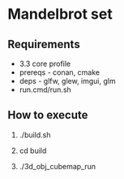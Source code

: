 # Mandelbrot set


## Requirements

- 3.3 core profile
- prereqs - conan, cmake
- deps - glfw, glew, imgui, glm
- run.cmd/run.sh

## How to execute

1. ./build.sh

2. cd build

3. ./3d_obj_cubemap_run


